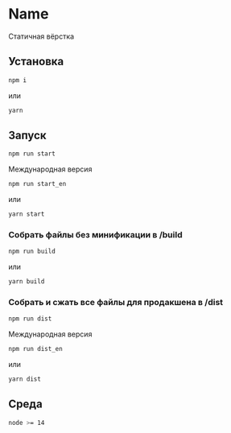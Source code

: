 # Name

Статичная вёрстка

## Установка

```bash
npm i
```

или

```bash
yarn
```

## Запуск

```bash
npm run start
```

Международная версия

```bash
npm run start_en
```

или

```bash
yarn start
```

### Собрать файлы без минификации в /build

```bash
npm run build
```

или

```bash
yarn build
```

### Собрать и сжать все файлы для продакшена в /dist

```bash
npm run dist
```

Международная версия

```bash
npm run dist_en
```

или

```bash
yarn dist
```

## Среда

```bash
node >= 14
```
